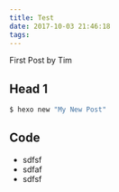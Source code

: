 ```yaml
---
title: Test
date: 2017-10-03 21:46:18
tags:
---
```

First Post by Tim
## Head 1
``` bash
$ hexo new "My New Post"
```
## Code
* sdfsf
* sdfaf
* sdfsf
